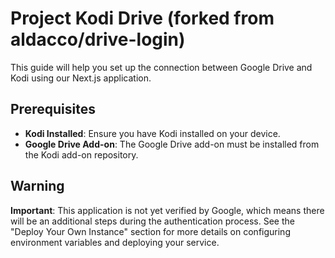 # Project Kodi Drive (forked from aldacco/drive-login)

This guide will help you set up the connection between Google Drive and Kodi using our Next.js application.

## Prerequisites

- **Kodi Installed**: Ensure you have Kodi installed on your device.
- **Google Drive Add-on**: The Google Drive add-on must be installed from the Kodi add-on repository.

## Warning

**Important**: This application is not yet verified by Google, which means there will be an additional steps during the authentication process. See the "Deploy Your Own Instance" section for more details on configuring environment variables and deploying your service.
